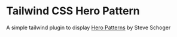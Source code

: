 # Tailwind CSS Hero Pattern

A simple tailwind plugin to display [Hero Patterns](http://www.heropatterns.com/) by Steve Schoger
